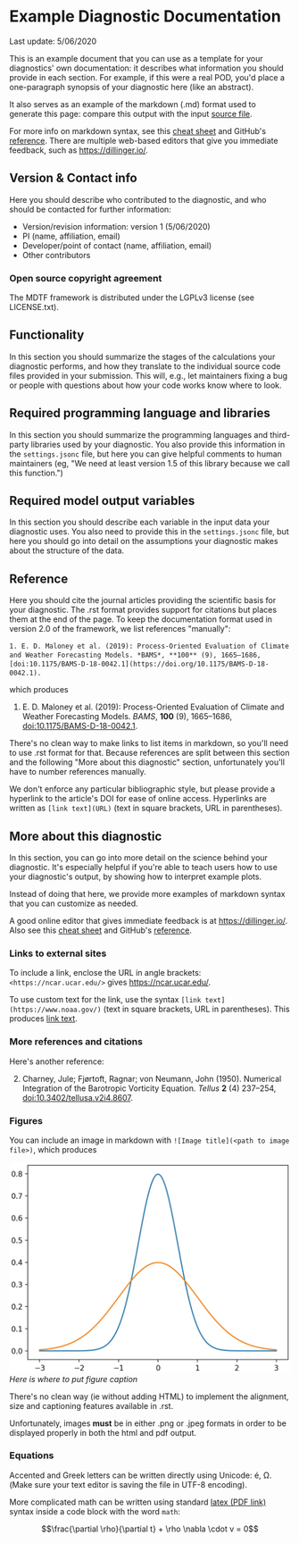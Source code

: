 <!--- This is a comment in markdown format. --->

<!--- Header: one "#" sets a top-level header, 
two "##"s set a second-level header, etc. --->

# Example Diagnostic Documentation

Last update: 5/06/2020

This is an example document that you can use as a template for your diagnostics'
own documentation: it describes what information you should provide in each 
section. For example, if this were a real POD, you'd place a one-paragraph 
synopsis of your diagnostic here (like an abstract).

It also serves as an example of the markdown (.md) format used to generate this 
page: compare this output with the input 
[source file](https://raw.githubusercontent.com/NOAA-GFDL/MDTF-diagnostics/develop/diagnostics/example/doc/example.md).

For more info on markdown syntax, see this 
[cheat sheet](https://www.markdownguide.org/cheat-sheet/) and GitHub's 
[reference](https://guides.github.com/features/mastering-markdown/). There are
multiple web-based editors that give you immediate feedback, such as 
<https://dillinger.io/>. 

## Version & Contact info

<!--- '-' starts items in a bulleted list: --->

Here you should describe who contributed to the diagnostic, and who should be
contacted for further information:

- Version/revision information: version 1 (5/06/2020)
- PI (name, affiliation, email)
- Developer/point of contact (name, affiliation, email)
- Other contributors

### Open source copyright agreement

The MDTF framework is distributed under the LGPLv3 license (see LICENSE.txt). 

## Functionality

In this section you should summarize the stages of the calculations your 
diagnostic performs, and how they translate to the individual source code files 
provided in your submission. This will, e.g., let maintainers fixing a bug or 
people with questions about how your code works know where to look.

## Required programming language and libraries

In this section you should summarize the programming languages and third-party 
libraries used by your diagnostic. You also provide this information in the 
`settings.jsonc` file, but here you can give helpful comments to human 
maintainers (eg, "We need at least version 1.5 of this library because we call
this function.")

## Required model output variables

In this section you should describe each variable in the input data your 
diagnostic uses. You also need to provide this in the `settings.jsonc` file, 
but here you should go into detail on the assumptions your diagnostic makes 
about the structure of the data.

## Reference

Here you should cite the journal articles providing the scientific basis for 
your diagnostic. The .rst format provides support for citations but places them
at the end of the page. To keep the documentation format used in version 2.0 of
the framework, we list references "manually":

```
1. E. D. Maloney et al. (2019): Process-Oriented Evaluation of Climate 
and Weather Forecasting Models. *BAMS*, **100** (9), 1665–1686, 
[doi:10.1175/BAMS-D-18-0042.1](https://doi.org/10.1175/BAMS-D-18-0042.1).
```

which produces

1. E. D. Maloney et al. (2019): Process-Oriented Evaluation of Climate and 
Weather Forecasting Models. *BAMS*, **100** (9), 1665–1686, 
[doi:10.1175/BAMS-D-18-0042.1](https://doi.org/10.1175/BAMS-D-18-0042.1).

There's no clean way to make links to list items in markdown, so you'll need to
use .rst format for that. Because references are split between this section 
and the following "More about this diagnostic" section, unfortunately you'll 
have to number references manually.

We don't enforce any particular bibliographic style, but please provide a 
hyperlink to the article's DOI for ease of online access. Hyperlinks are written
as `[link text](URL)` (text in square brackets, URL in parentheses).

## More about this diagnostic

In this section, you can go into more detail on the science behind your 
diagnostic. It's especially helpful if you're able to teach users how to use 
your diagnostic's output, by showing how to interpret example plots.

Instead of doing that here, we provide more examples of markdown syntax that 
you can customize as needed.

A good online editor that gives immediate feedback is at <https://dillinger.io/>. 
Also see this [cheat sheet](https://www.markdownguide.org/cheat-sheet/) and 
GitHub's [reference](https://guides.github.com/features/mastering-markdown/).

### Links to external sites

To include a link, enclose the URL in angle brackets: `<https://ncar.ucar.edu/>`
gives <https://ncar.ucar.edu/>. 

To use custom text for the link, use the syntax 
`[link text](https://www.noaa.gov/)` (text in square brackets, URL in 
parentheses). This produces [link text](https://www.noaa.gov/).

### More references and citations

Here's another reference:

2. Charney, Jule; Fjørtoft, Ragnar; von Neumann, John (1950). Numerical 
Integration of the Barotropic Vorticity Equation. *Tellus* **2** (4) 237–254, 
[doi:10.3402/tellusa.v2i4.8607](https://doi.org/10.3402/tellusa.v2i4.8607).

### Figures

You can include an image in markdown with `![Image title](<path to image file>)`,
which produces

![Image title](gaussians.jpg)
*Here is where to put figure caption*

There's no clean way (ie without adding HTML) to implement the alignment, size
and captioning features available in .rst.

Unfortunately, images **must** be in either .png or .jpeg formats in order to be
displayed properly in both the html and pdf output.

### Equations

Accented and Greek letters can be written directly using Unicode: é, Ω. 
(Make sure your text editor is saving the file in UTF-8 encoding).

More complicated math can be written using standard 
[latex (PDF link)](https://www.reed.edu/academic_support/pdfs/qskills/latexcheatsheet.pdf)
syntax inside a code block with the word `math`:

```math
\frac{\partial \rho}{\partial t} + \rho \nabla \cdot v = 0
```
